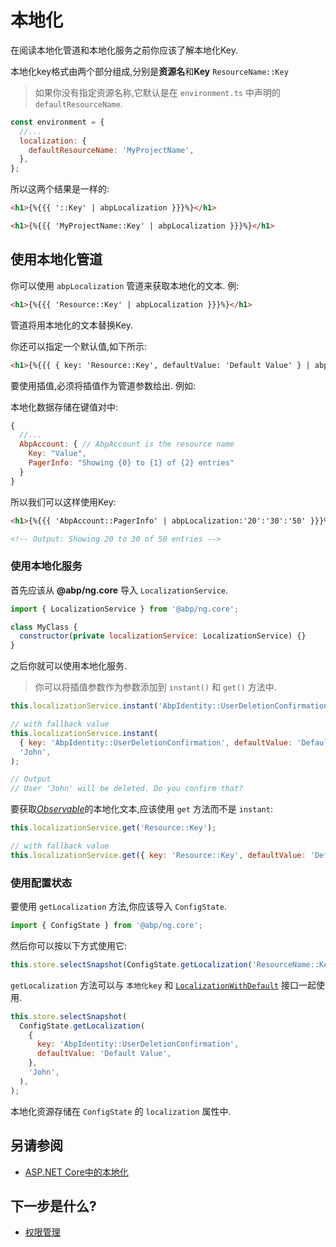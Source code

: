 # 本地化

在阅读本地化管道和本地化服务之前你应该了解本地化Key.

本地化key格式由两个部分组成,分别是**资源名**和**Key**
`ResourceName::Key`

> 如果你没有指定资源名称,它默认是在 `environment.ts` 中声明的 `defaultResourceName`.

```js
const environment = {
  //...
  localization: {
    defaultResourceName: 'MyProjectName',
  },
};
```

所以这两个结果是一样的:

```html
<h1>{%{{{ '::Key' | abpLocalization }}}%}</h1>

<h1>{%{{{ 'MyProjectName::Key' | abpLocalization }}}%}</h1>
```

## 使用本地化管道

你可以使用 `abpLocalization` 管道来获取本地化的文本. 例:

```html
<h1>{%{{{ 'Resource::Key' | abpLocalization }}}%}</h1>
```

管道将用本地化的文本替换Key.

你还可以指定一个默认值,如下所示:

```html
<h1>{%{{{ { key: 'Resource::Key', defaultValue: 'Default Value' } | abpLocalization }}}%}</h1>
```

要使用插值,必须将插值作为管道参数给出. 例如:

本地化数据存储在键值对中:

```js
{
  //...
  AbpAccount: { // AbpAccount is the resource name
    Key: "Value",
    PagerInfo: "Showing {0} to {1} of {2} entries"
  }
}
```

所以我们可以这样使用Key:

```html
<h1>{%{{{ 'AbpAccount::PagerInfo' | abpLocalization:'20':'30':'50' }}}%}</h1>

<!-- Output: Showing 20 to 30 of 50 entries -->
```

### 使用本地化服务

首先应该从 **@abp/ng.core** 导入 `LocalizationService`.

```js
import { LocalizationService } from '@abp/ng.core';

class MyClass {
  constructor(private localizationService: LocalizationService) {}
}
```

之后你就可以使用本地化服务.

> 你可以将插值参数作为参数添加到 `instant()` 和 `get()` 方法中.

```js
this.localizationService.instant('AbpIdentity::UserDeletionConfirmation', 'John');

// with fallback value
this.localizationService.instant(
  { key: 'AbpIdentity::UserDeletionConfirmation', defaultValue: 'Default Value' },
  'John',
);

// Output
// User 'John' will be deleted. Do you confirm that?
```

要获取[_Observable_](https://rxjs.dev/guide/observable)的本地化文本,应该使用 `get` 方法而不是 `instant`:

```js
this.localizationService.get('Resource::Key');

// with fallback value
this.localizationService.get({ key: 'Resource::Key', defaultValue: 'Default Value' });
```

### 使用配置状态

要使用 `getLocalization` 方法,你应该导入 `ConfigState`.

```js
import { ConfigState } from '@abp/ng.core';
```

然后你可以按以下方式使用它:

```js
this.store.selectSnapshot(ConfigState.getLocalization('ResourceName::Key'));
```

`getLocalization` 方法可以与 `本地化key` 和  [`LocalizationWithDefault`](https://github.com/abpframework/abp/blob/dev/npm/ng-packs/packages/core/src/lib/models/config.ts#L34) 接口一起使用.

```js
this.store.selectSnapshot(
  ConfigState.getLocalization(
    {
      key: 'AbpIdentity::UserDeletionConfirmation',
      defaultValue: 'Default Value',
    },
    'John',
  ),
);
```

本地化资源存储在 `ConfigState` 的 `localization` 属性中.

## 另请参阅

* [ASP.NET Core中的本地化](../../Localization.md)

## 下一步是什么?

* [权限管理](./Permission-Management.md)